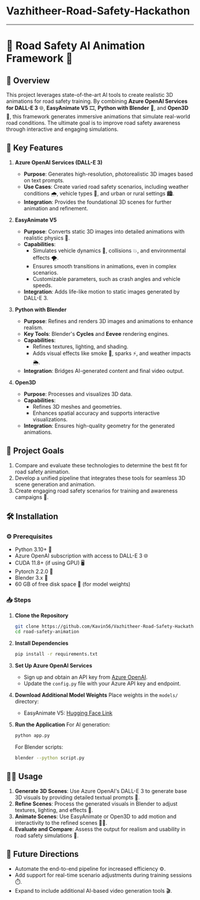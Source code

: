 # Vazhitheer-Road-Safety-Hackathon

---

# 🚗 **Road Safety AI Animation Framework** 🚦

## 📜 **Overview**
This project leverages state-of-the-art AI tools to create realistic 3D animations for road safety training. By combining **Azure OpenAI Services for DALL-E 3** 🌐, **EasyAnimate V5** 🎞️, **Python with Blender** 🐍, and **Open3D** 🔲, this framework generates immersive animations that simulate real-world road conditions. The ultimate goal is to improve road safety awareness through interactive and engaging simulations.

## 🌟 **Key Features**

1. **Azure OpenAI Services (DALL-E 3)**  
   - **Purpose**: Generates high-resolution, photorealistic 3D images based on text prompts.  
   - **Use Cases**: Create varied road safety scenarios, including weather conditions 🌧️, vehicle types 🚙, and urban or rural settings 🏙️.  
   - **Integration**: Provides the foundational 3D scenes for further animation and refinement.

2. **EasyAnimate V5**  
   - **Purpose**: Converts static 3D images into detailed animations with realistic physics 🎡.  
   - **Capabilities**:
     - Simulates vehicle dynamics 🚗, collisions 💥, and environmental effects 🌪️.
     - Ensures smooth transitions in animations, even in complex scenarios.
     - Customizable parameters, such as crash angles and vehicle speeds.
   - **Integration**: Adds life-like motion to static images generated by DALL-E 3.

3. **Python with Blender**  
   - **Purpose**: Refines and renders 3D images and animations to enhance realism.  
   - **Key Tools**: Blender's **Cycles** and **Eevee** rendering engines.
   - **Capabilities**:
     - Refines textures, lighting, and shading.
     - Adds visual effects like smoke 💨, sparks ⚡, and weather impacts 🌦️.
   - **Integration**: Bridges AI-generated content and final video output.

4. **Open3D**  
   - **Purpose**: Processes and visualizes 3D data.  
   - **Capabilities**:
     - Refines 3D meshes and geometries.
     - Enhances spatial accuracy and supports interactive visualizations.
   - **Integration**: Ensures high-quality geometry for the generated animations.

## 🎯 **Project Goals**
1. Compare and evaluate these technologies to determine the best fit for road safety animation.
2. Develop a unified pipeline that integrates these tools for seamless 3D scene generation and animation.
3. Create engaging road safety scenarios for training and awareness campaigns 🚧.

## 🛠️ **Installation**

### ⚙️ **Prerequisites**
- Python 3.10+ 🐍
- Azure OpenAI subscription with access to DALL-E 3 🌐
- CUDA 11.8+ (if using GPU) 🖥️
- Pytorch 2.2.0 🧠
- Blender 3.x 🎥
- 60 GB of free disk space 💾 (for model weights)

### 📥 **Steps**
1. **Clone the Repository**
   ```bash
   git clone https://github.com/Kavin56/Vazhitheer-Road-Safety-Hackathon.git
   cd road-safety-animation
   ```

2. **Install Dependencies**
   ```bash
   pip install -r requirements.txt
   ```

3. **Set Up Azure OpenAI Services**
   - Sign up and obtain an API key from [Azure OpenAI](https://azure.microsoft.com/en-us/products/cognitive-services/openai-service/).
   - Update the `config.py` file with your Azure API key and endpoint.

4. **Download Additional Model Weights**
   Place weights in the `models/` directory:
   - EasyAnimate V5: [Hugging Face Link](https://huggingface.co/alibaba-pai/EasyAnimateV5-12b-zh-InP)

5. **Run the Application**
   For AI generation:
   ```bash
   python app.py
   ```
   For Blender scripts:
   ```bash
   blender --python script.py
   ```

## 🏃‍♂️ **Usage**
1. **Generate 3D Scenes**: Use Azure OpenAI's DALL-E 3 to generate base 3D visuals by providing detailed textual prompts 📝.
2. **Refine Scenes**: Process the generated visuals in Blender to adjust textures, lighting, and effects 🔧.
3. **Animate Scenes**: Use EasyAnimate or Open3D to add motion and interactivity to the refined scenes 🏃‍♀️.
4. **Evaluate and Compare**: Assess the output for realism and usability in road safety simulations 🧐.

## 🔮 **Future Directions**
- Automate the end-to-end pipeline for increased efficiency ⚙️.
- Add support for real-time scenario adjustments during training sessions ⏱️.
- Expand to include additional AI-based video generation tools 🎬.

